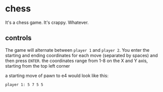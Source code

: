 # chess
It's a chess game. It's crappy. Whatever.

controls
--------
The game will alternate between `player 1` and `player 2`.
You enter the starting and ending coordinates for each move (separated by spaces) and then press `ENTER`. 
the coordinates range from 1-8 on the X and Y axis, starting from the top left corner

a starting move of pawn to e4 would look like this:
```
player 1: 5 7 5 5
```
